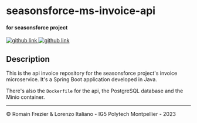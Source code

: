 # seasonsforce-ms-invoice-api
#### for seasonsforce project 

<a target="_blank" href="https://github.com/lorenzo-italiano/Seasonsforce">
  <img alt="github link" src="https://img.shields.io/badge/SEASONFORCE-global-green?logo=github&style=for-the-badge">
</a>
<a target="_blank" href="https://github.com/lorenzo-italiano/seasonsforce-microservices">
  <img alt="github link" src="https://img.shields.io/badge/SEASONFORCE-microservices-blue?logo=github&style=for-the-badge">
</a>

## Description

This is the api invoice repository for the seasonsforce project's invoice microservice. It's a Spring Boot application developed in Java.

There's also the `Dockerfile` for the api, the PostgreSQL database and the Minio container.

---

© Romain Frezier & Lorenzo Italiano - IG5 Polytech Montpellier - 2023
